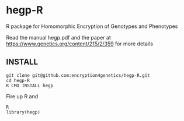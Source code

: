 # hegp-R
R package for Homomorphic Encryption of Genotypes and Phenotypes

Read the manual hegp.pdf and the paper at https://www.genetics.org/content/215/2/359 for more details

## INSTALL


    git clone git@github.com:encryption4genetics/hegp-R.git
    cd hegp-R
    R CMD INSTALL hegp

Fire up R and

    R
    library(hegp)

